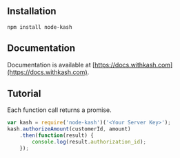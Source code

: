 ## Installation

`npm install node-kash`

## Documentation

Documentation is available at [https://docs.withkash.com](https://docs.withkash.com).

## Tutorial

Each function call returns a promise.

```js
var kash = require('node-kash')('<Your Server Key>');
kash.authorizeAmount(customerId, amount)
    .then(function(result) {
        console.log(result.authorization_id);
    });
```

